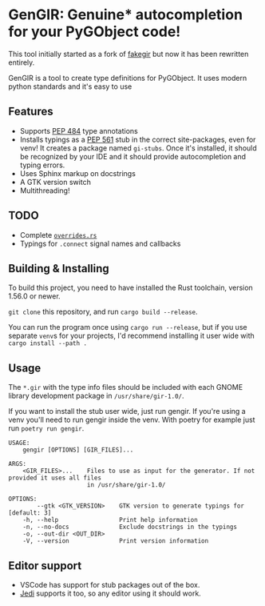 # GenGIR: Genuine* autocompletion for your PyGObject code!

This tool initially started as a fork of [fakegir](https://github.com/strycore/fakegir) but now it has been rewritten entirely.

GenGIR is a tool to create type definitions for PyGObject. It uses modern python standards and it's easy to use 

## Features

- Supports [PEP 484](https://www.python.org/dev/peps/pep-0484/) type annotations
- Installs typings as a [PEP 561](https://www.python.org/dev/peps/pep-0561/) stub in the correct site-packages, even for venv!
  It creates a package named `gi-stubs`. Once it's installed, it should be recognized by your IDE and it should provide autocompletion and typing errors.
- Uses Sphinx markup on docstrings
- A GTK version switch 
- Multithreading!

## TODO

- Complete [`overrides.rs`](src/overrides.rs)
- Typings for `.connect` signal names and callbacks

## Building & Installing

To build this project, you need to have installed the Rust toolchain, version 1.56.0 or newer.

`git clone` this repository, and run `cargo build --release`.

You can run the program once using `cargo run --release`, but if you use separate `venv`s for your projects, I'd recommend installing it user wide with `cargo install --path .`


## Usage

The `*.gir` with the type info files should be included with each GNOME library development package in `/usr/share/gir-1.0/`.

If you want to install the stub user wide, just run gengir. If you're using a venv you'll need to run gengir inside the venv. With poetry for example just run `poetry run gengir`.

```
USAGE:
    gengir [OPTIONS] [GIR_FILES]...

ARGS:
    <GIR_FILES>...    Files to use as input for the generator. If not provided it uses all files
                      in /usr/share/gir-1.0/

OPTIONS:
        --gtk <GTK_VERSION>    GTK version to generate typings for [default: 3]
    -h, --help                 Print help information
    -n, --no-docs              Exclude docstrings in the typings
    -o, --out-dir <OUT_DIR>    
    -V, --version              Print version information

```

## Editor support

-   VSCode has support for stub packages out of the box.
-   [Jedi](https://github.com/davidhalter/jedi) supports it too, so any editor using it should work.
